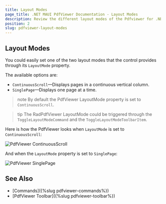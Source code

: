 ```yaml
---
title: Layout Modes
page_title: .NET MAUI PdfViewer Documentation - Layout Modes
description: Review the different layout modes of the Pdfviewer for .NET MAUI.
position: 2
slug: pdfviewer-layout-modes
---
```


## Layout Modes

You could easily set one of the two layout modes that the control provides through its `LayoutMode` property.

The available options are:

* `ContinuousScroll`&mdash;Displays pages in a continuous vertical column.
* `SinglePage`&mdash;Displays one page at a time.

>note By default the PdfViewer LayoutMode property is set to `ContinuousScroll`.

>tip The RadPdfViewer LayoutMode could be triggered through the `ToggleLayoutModeCommand` and the `ToggleLayoutModeToolbarItem`.

Here is how the PdfViewer looks when `LayoutMode` is set to `ContinuousScroll`:

![PdfViewer ContinuousScroll](images/pdfviewer-continuous-scroll.png "PdfViewer ContinuousScroll")

And when the `LayoutMode` property is set to `SinglePage`:

![PdfViewer SinglePage](images/pdfviewer-single-page.png "PdfViewer SinglePage")

## See Also

- [Commands]({%slug pdfviewer-commands%})
- [PdfViewer Toolbar]({%slug pdfviewer-toolbar%})
